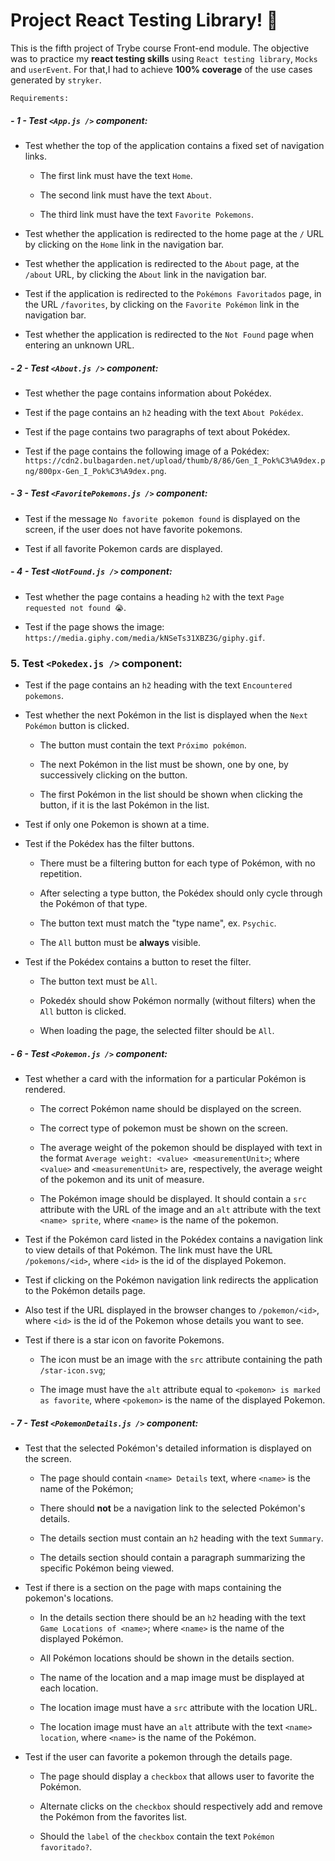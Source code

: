 # Project React Testing Library! 🚀

This is the fifth project of Trybe course Front-end module.
The objective was to practice my **react testing skills** using `React testing library`, `Mocks` and `userEvent`. For that,I had to achieve **100% coverage** of the use cases generated by `stryker`.

`Requirements:`

##### - 1 - Test `<App.js />` component:

  - Test whether the top of the application contains a fixed set of navigation links.

    - The first link must have the text `Home`.

    - The second link must have the text `About`.

    - The third link must have the text `Favorite Pokemons`.

  - Test whether the application is redirected to the home page at the `/` URL by clicking on the `Home` link in the navigation bar.

  - Test whether the application is redirected to the `About` page, at the `/about` URL, by clicking the `About` link in the navigation bar.

  - Test if the application is redirected to the `Pokémons Favoritados` page, in the URL `/favorites`, by clicking on the `Favorite Pokémon` link in the navigation bar.

  - Test whether the application is redirected to the `Not Found` page when entering an unknown URL.
##### - 2 - Test `<About.js />` component:

  - Test whether the page contains information about Pokédex.

  - Test if the page contains an `h2` heading with the text `About Pokédex`.

  - Test if the page contains two paragraphs of text about Pokédex.

  - Test if the page contains the following image of a Pokédex: `https://cdn2.bulbagarden.net/upload/thumb/8/86/Gen_I_Pok%C3%A9dex.png/800px-Gen_I_Pok%C3%A9dex.png`.

##### - 3 - Test `<FavoritePokemons.js />` component:

  - Test if the message `No favorite pokemon found` is displayed on the screen, if the user does not have favorite pokemons.

  - Test if all favorite Pokemon cards are displayed.

##### - 4 - Test `<NotFound.js />` component:

  - Test whether the page contains a heading `h2` with the text `Page requested not found 😭`.

  - Test if the page shows the image: `https://media.giphy.com/media/kNSeTs31XBZ3G/giphy.gif`.

### 5. Test `<Pokedex.js />` component:

  - Test if the page contains an `h2` heading with the text `Encountered pokemons`.

  - Test whether the next Pokémon in the list is displayed when the `Next Pokémon` button is clicked.

    - The button must contain the text `Próximo pokémon`.

    - The next Pokémon in the list must be shown, one by one, by successively clicking on the button.

    - The first Pokémon in the list should be shown when clicking the button, if it is the last Pokémon in the list.

  - Test if only one Pokemon is shown at a time.

  - Test if the Pokédex has the filter buttons.

    - There must be a filtering button for each type of Pokémon, with no repetition.

    - After selecting a type button, the Pokédex should only cycle through the Pokémon of that type.

    - The button text must match the "type name", ex. `Psychic`.

    - The `All` button must be **always** visible.

  - Test if the Pokédex contains a button to reset the filter.

    - The button text must be `All`.

    - Pokedéx should show Pokémon normally (without filters) when the `All` button is clicked.

    - When loading the page, the selected filter should be `All`.

##### - 6 - Test `<Pokemon.js />` component:

  - Test whether a card with the information for a particular Pokémon is rendered.

    - The correct Pokémon name should be displayed on the screen.

    - The correct type of pokemon must be shown on the screen.

    - The average weight of the pokemon should be displayed with text in the format `Average weight: <value> <measurementUnit>`; where `<value>` and `<measurementUnit>` are, respectively, the average weight of the pokemon and its unit of measure.

    - The Pokémon image should be displayed. It should contain a `src` attribute with the URL of the image and an `alt` attribute with the text `<name> sprite`, where `<name>` is the name of the pokemon.

  - Test if the Pokémon card listed in the Pokédex contains a navigation link to view details of that Pokémon. The link must have the URL `/pokemons/<id>`, where `<id>` is the id of the displayed Pokemon.

  - Test if clicking on the Pokémon navigation link redirects the application to the Pokémon details page. 
  
  - Also test if the URL displayed in the browser changes to `/pokemon/<id>`, where `<id>` is the id of the Pokemon whose details you want to see.

  - Test if there is a star icon on favorite Pokemons.

    - The icon must be an image with the `src` attribute containing the path `/star-icon.svg`;

    - The image must have the `alt` attribute equal to `<pokemon> is marked as favorite`, where `<pokemon>` is the name of the displayed Pokemon.

##### - 7 - Test `<PokemonDetails.js />` component:

  - Test that the selected Pokémon's detailed information is displayed on the screen.

    - The page should contain `<name> Details` text, where `<name>` is the name of the Pokémon;

    - There should **not** be a navigation link to the selected Pokémon's details.

    - The details section must contain an `h2` heading with the text `Summary`.

    - The details section should contain a paragraph summarizing the specific Pokémon being viewed.

  - Test if there is a section on the page with maps containing the pokemon's locations.

    - In the details section there should be an `h2` heading with the text `Game Locations of <name>`; where `<name>` is the name of the displayed Pokémon.

    - All Pokémon locations should be shown in the details section.

    - The name of the location and a map image must be displayed at each location.

    - The location image must have a `src` attribute with the location URL.

    - The location image must have an `alt` attribute with the text `<name> location`, where `<name>` is the name of the Pokémon.

  - Test if the user can favorite a pokemon through the details page.

    - The page should display a `checkbox` that allows user to favorite the Pokémon.

    - Alternate clicks on the `checkbox` should respectively add and remove the Pokémon from the favorites list.

    - Should the `label` of the `checkbox` contain the text `Pokémon favoritado?`.

